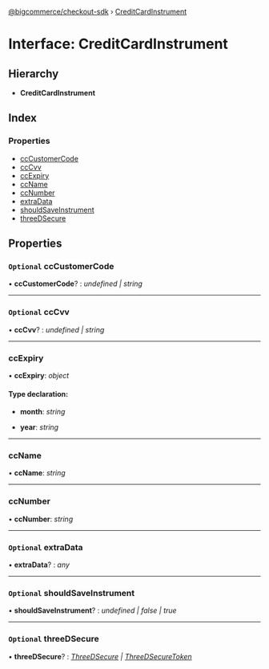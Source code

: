 [@bigcommerce/checkout-sdk](../README.md) › [CreditCardInstrument](creditcardinstrument.md)

# Interface: CreditCardInstrument

## Hierarchy

* **CreditCardInstrument**

## Index

### Properties

* [ccCustomerCode](creditcardinstrument.md#optional-cccustomercode)
* [ccCvv](creditcardinstrument.md#optional-cccvv)
* [ccExpiry](creditcardinstrument.md#ccexpiry)
* [ccName](creditcardinstrument.md#ccname)
* [ccNumber](creditcardinstrument.md#ccnumber)
* [extraData](creditcardinstrument.md#optional-extradata)
* [shouldSaveInstrument](creditcardinstrument.md#optional-shouldsaveinstrument)
* [threeDSecure](creditcardinstrument.md#optional-threedsecure)

## Properties

### `Optional` ccCustomerCode

• **ccCustomerCode**? : *undefined | string*

___

### `Optional` ccCvv

• **ccCvv**? : *undefined | string*

___

###  ccExpiry

• **ccExpiry**: *object*

#### Type declaration:

* **month**: *string*

* **year**: *string*

___

###  ccName

• **ccName**: *string*

___

###  ccNumber

• **ccNumber**: *string*

___

### `Optional` extraData

• **extraData**? : *any*

___

### `Optional` shouldSaveInstrument

• **shouldSaveInstrument**? : *undefined | false | true*

___

### `Optional` threeDSecure

• **threeDSecure**? : *[ThreeDSecure](threedsecure.md) | [ThreeDSecureToken](threedsecuretoken.md)*

